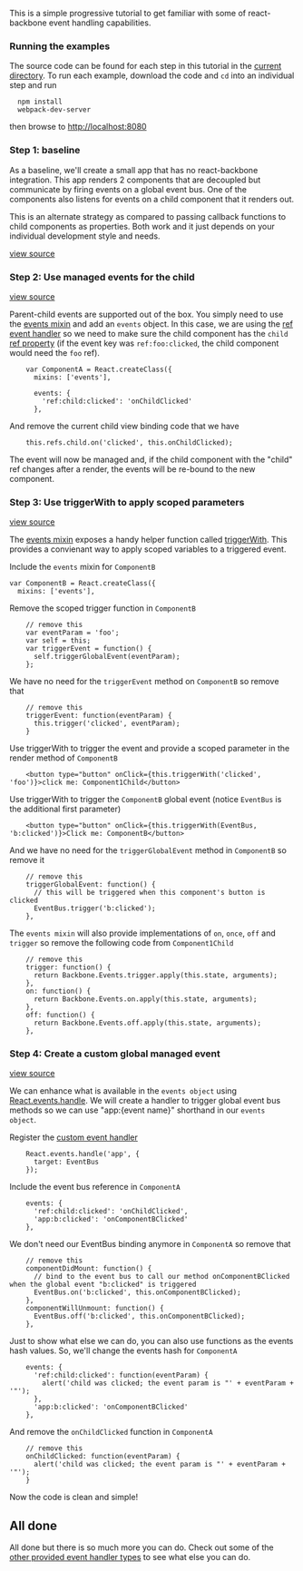 This is a simple progressive tutorial to get familiar with some of react-backbone event handling capabilities.


### Running the examples
The source code can be found for each step in this tutorial in the [current directory](./).  To run each example, download the code and ```cd``` into an individual step and run

```
  npm install
  webpack-dev-server
```

then browse to [http://localhost:8080](http://localhost:8080)


### Step 1: baseline

As a baseline, we'll create a small app that has no react-backbone integration.  This app renders 2 components that are decoupled but communicate by firing events on a global event bus.  One of the components also listens for events on a child component that it renders out.

This is an alternate strategy as compared to passing callback functions to child components as properties.  Both work and it just depends on your individual development style and needs.

[view source](./step1/example.js)


### Step 2: Use managed events for the child

[view source](./step2/example.js)

Parent-child events are supported out of the box.  You simply need to use the [events mixin](http://jhudson8.github.io/fancydocs/index.html#project/jhudson8/react-backbone/bundle/jhudson8/react-events/package/events?focus=outline) and add an ```events``` object.  In this case, we are using the [ref event handler](http://jhudson8.github.io/fancydocs/index.html#project/jhudson8/react-backbone/bundle/jhudson8/react-events/package/component%20by%20ref%20events?focus=outline) so we need to make sure the child component has the ```child``` [ref property](http://facebook.github.io/react/docs/more-about-refs.html) (if the event key was ```ref:foo:clicked```, the child component would need the ```foo``` ref).

```
    var ComponentA = React.createClass({
      mixins: ['events'],

      events: {
        'ref:child:clicked': 'onChildClicked'
      },
```

And remove the current child view binding code that we have

```
    this.refs.child.on('clicked', this.onChildClicked);
```

The event will now be managed and, if the child component with the "child" ref changes after a render, the events will be re-bound to the new component.


### Step 3: Use triggerWith to apply scoped parameters

[view source](./step3/example.js)

The [events mixin](http://jhudson8.github.io/fancydocs/index.html#project/jhudson8/react-backbone/bundle/jhudson8/react-events/package/events?focus=outline) exposes a handy helper function called [triggerWith](http://jhudson8.github.io/fancydocs/index.html#project/jhudson8/react-backbone/bundle/jhudson8/react-events/method/events/triggerWith?focus=outline).  This provides a convienant way to apply scoped variables to a triggered event.

Include the ```events``` mixin for ```ComponentB```

```
var ComponentB = React.createClass({
  mixins: ['events'],
```

Remove the scoped trigger function in ```ComponentB```

```
    // remove this
    var eventParam = 'foo';
    var self = this;
    var triggerEvent = function() {
      self.triggerGlobalEvent(eventParam);
    };
```

We have no need for the ```triggerEvent``` method on ```ComponentB``` so remove that

```
    // remove this
    triggerEvent: function(eventParam) {
      this.trigger('clicked', eventParam);
    }
```

Use triggerWith to trigger the event and provide a scoped parameter in the render method of ```ComponentB```

```
    <button type="button" onClick={this.triggerWith('clicked', 'foo')}>click me: Component1Child</button>
```

Use triggerWith to trigger the ```ComponentB``` global event (notice ```EventBus``` is the additional first parameter)

```
    <button type="button" onClick={this.triggerWith(EventBus, 'b:clicked')}>Click me: ComponentB</button>
```

And we have no need for the ```triggerGlobalEvent``` method in ```ComponentB``` so remove it

```
    // remove this
    triggerGlobalEvent: function() {
      // this will be triggered when this component's button is clicked
      EventBus.trigger('b:clicked');
    },
```


The ```events mixin``` will also provide implementations of ```on```, ```once```, ```off``` and ```trigger``` so remove the following code from ```Component1Child```

```
    // remove this
    trigger: function() {
      return Backbone.Events.trigger.apply(this.state, arguments);
    },
    on: function() {
      return Backbone.Events.on.apply(this.state, arguments);
    },
    off: function() {
      return Backbone.Events.off.apply(this.state, arguments);
    },
```


### Step 4: Create a custom global managed event

[view source](./step4/example.js)

We can enhance what is available in the ```events object``` using [React.events.handle](http://jhudson8.github.io/fancydocs/index.html#project/jhudson8/react-backbone/bundle/jhudson8/react-events/method/React.events/handle?focus=outline).  We will create a handler to trigger global event bus methods so we can use "app:{event name}" shorthand in our ```events object```.

Register the [custom event handler](http://jhudson8.github.io/fancydocs/index.html#project/jhudson8/react-backbone/bundle/jhudson8/react-events/package/application%20events?focus=outline)

```
    React.events.handle('app', {
      target: EventBus
    });
```

Include the event bus reference in ```ComponentA```

```
    events: {
      'ref:child:clicked': 'onChildClicked',
      'app:b:clicked': 'onComponentBClicked'
    },
```

We don't need our EventBus binding anymore in ```ComponentA``` so remove that

```
    // remove this
    componentDidMount: function() {
      // bind to the event bus to call our method onComponentBClicked when the global event "b:clicked" is triggered
      EventBus.on('b:clicked', this.onComponentBClicked);
    },
    componentWillUnmount: function() {
      EventBus.off('b:clicked', this.onComponentBClicked);
    },
```

Just to show what else we can do, you can also use functions as the events hash values.  So, we'll change the events hash for ```ComponentA```

```
    events: {
      'ref:child:clicked': function(eventParam) {
        alert('child was clicked; the event param is "' + eventParam + '"');
      },
      'app:b:clicked': 'onComponentBClicked'
    },
```

And remove the ```onChildClicked``` function in ```ComponentA```

```
    // remove this
    onChildClicked: function(eventParam) {
      alert('child was clicked; the event param is "' + eventParam + '"');
    }
```

Now the code is clean and simple!


## All done
All done but there is so much more you can do.  Check out some of the [other provided event handler types](http://jhudson8.github.io/fancydocs/index.html#project/jhudson8/react-backbone/bundle/jhudson8/react-events/api/Event%20Binding%20Definitions?focus=outline) to see what else you can do.
